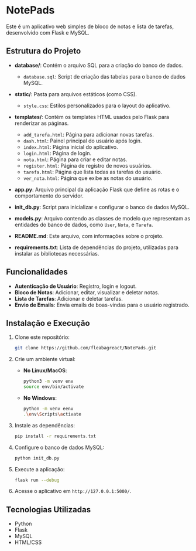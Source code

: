 # NotePads

Este é um aplicativo web simples de bloco de notas e lista de tarefas, desenvolvido com Flask e MySQL.

## Estrutura do Projeto

- **database/**: Contém o arquivo SQL para a criação do banco de dados.
  - `database.sql`: Script de criação das tabelas para o banco de dados MySQL.

- **static/**: Pasta para arquivos estáticos (como CSS).
  - `style.css`: Estilos personalizados para o layout do aplicativo.

- **templates/**: Contém os templates HTML usados pelo Flask para renderizar as páginas.
  - `add_tarefa.html`: Página para adicionar novas tarefas.
  - `dash.html`: Painel principal do usuário após login.
  - `index.html`: Página inicial do aplicativo.
  - `login.html`: Página de login.
  - `nota.html`: Página para criar e editar notas.
  - `register.html`: Página de registro de novos usuários.
  - `tarefa.html`: Página que lista todas as tarefas do usuário.
  - `ver_nota.html`: Página que exibe as notas do usuário.

- **app.py**: Arquivo principal da aplicação Flask que define as rotas e o comportamento do servidor.

- **init_db.py**: Script para inicializar e configurar o banco de dados MySQL.

- **models.py**: Arquivo contendo as classes de modelo que representam as entidades do banco de dados, como `User`, `Nota`, e `Tarefa`.

- **README.md**: Este arquivo, com informações sobre o projeto.

- **requirements.txt**: Lista de dependências do projeto, utilizadas para instalar as bibliotecas necessárias.

## Funcionalidades

- **Autenticação de Usuário**: Registro, login e logout.
- **Bloco de Notas**: Adicionar, editar, visualizar e deletar notas.
- **Lista de Tarefas**: Adicionar e deletar tarefas.
- **Envio de Emails**: Envia emails de boas-vindas para o usuário registrado.

## Instalação e Execução

1. Clone este repositório:

   ```bash
   git clone https://github.com/fleabagreact/NotePads.git
   ```

2. Crie um ambiente virtual:

   - **No Linux/MacOS**:

     ```bash
     python3 -m venv env
     source env/bin/activate
     ```

   - **No Windows**:

     ```bash
     python -m venv eenv
     .\env\Scripts\activate
     ```

3. Instale as dependências:

   ```bash
   pip install -r requirements.txt
   ```

4. Configure o banco de dados MySQL:

   ```bash
   python init_db.py
   ```

5. Execute a aplicação:

   ```bash
   flask run --debug
   ```

6. Acesse o aplicativo em `http://127.0.0.1:5000/`.

## Tecnologias Utilizadas

- Python
- Flask
- MySQL
- HTML/CSS
